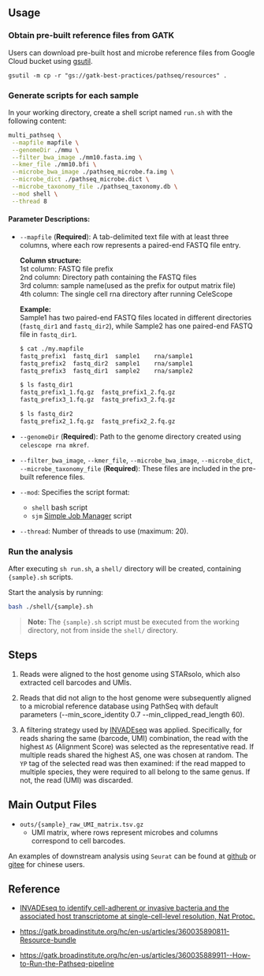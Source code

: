 ## **Usage**  

### Obtain pre-built reference files from GATK
Users can download pre-built host and microbe reference files from Google Cloud bucket using [gsutil](https://cloud.google.com/storage/docs/gsutil_install#linux).
```
gsutil -m cp -r "gs://gatk-best-practices/pathseq/resources" .
```



### Generate scripts for each sample
In your working directory, create a shell script named `run.sh` with the following content:  

```bash
multi_pathseq \
 --mapfile mapfile \
 --genomeDir ./mmu \
 --filter_bwa_image ./mm10.fasta.img \
 --kmer_file ./mm10.bfi \
 --microbe_bwa_image ./pathseq_microbe.fa.img \
 --microbe_dict ./pathseq_microbe.dict \
 --microbe_taxonomy_file ./pathseq_taxonomy.db \
 --mod shell \
 --thread 8
```

#### **Parameter Descriptions:**  
- `--mapfile` (**Required**): A tab-delimited text file with at least three columns, where each row represents a paired-end FASTQ file entry.  

  **Column structure:**  
  1st column: FASTQ file prefix  
  2nd column: Directory path containing the FASTQ files  
  3rd column: sample name(used as the prefix for output matrix file)  
  4th column: The single cell rna directory after running CeleScope

  **Example:**  
  Sample1 has two paired-end FASTQ files located in different directories (`fastq_dir1` and `fastq_dir2`), while Sample2 has one paired-end FASTQ file in `fastq_dir1`.  

  ```bash
  $ cat ./my.mapfile
  fastq_prefix1  fastq_dir1  sample1    rna/sample1
  fastq_prefix2  fastq_dir2  sample1    rna/sample1
  fastq_prefix3  fastq_dir1  sample2    rna/sample2

  $ ls fastq_dir1
  fastq_prefix1_1.fq.gz  fastq_prefix1_2.fq.gz
  fastq_prefix3_1.fq.gz  fastq_prefix3_2.fq.gz

  $ ls fastq_dir2
  fastq_prefix2_1.fq.gz  fastq_prefix2_2.fq.gz
  ```  

- `--genomeDir` (**Required**): Path to the genome directory created using `celescope rna mkref`.  
- `--filter_bwa_image`, `--kmer_file`, `--microbe_bwa_image`, `--microbe_dict`, `--microbe_taxonomy_file` (**Required**): These files are included in the pre-built reference files.

- `--mod`: Specifies the script format:  
  - `shell` bash script
  - `sjm` [Simple Job Manager](https://github.com/StanfordBioinformatics/SJM) script
- `--thread`: Number of threads to use (maximum: 20).  

### Run the analysis  
After executing `sh run.sh`, a `shell/` directory will be created, containing `{sample}.sh` scripts.  

Start the analysis by running:  
```bash
bash ./shell/{sample}.sh
```  
> **Note:** The `{sample}.sh` script must be executed from the working directory, not from inside the `shell/` directory.  

## Steps

1. Reads were aligned to the host genome using STARsolo, which also extracted cell barcodes and UMIs.

2. Reads that did not align to the host genome were subsequently aligned to a microbial reference database using PathSeq with default parameters (--min_score_identity 0.7 --min_clipped_read_length 60).

3. A filtering strategy used by [INVADEseq]() was applied. Specifically, for reads sharing the same (barcode, UMI) combination, the read with the highest `AS` (Alignment Score) was selected as the representative read. If multiple reads shared the highest AS, one was chosen at random. The `YP` tag of the selected read was then examined: if the read mapped to multiple species, they were required to all belong to the same genus. If not, the read (UMI) was discarded.


## Main Output Files

- `outs/{sample}_raw_UMI_matrix.tsv.gz`  
  - UMI matrix, where rows represent microbes and columns correspond to cell barcodes.

An examples of downstream analysis using `Seurat` can be found at [github](https://github.com/singleron-RD/analysis_guide/blob/main/PathSeq_analysis.ipynb) or [gitee](https://gitee.com/singleron-rd/analysis_guide/blob/main/PathSeq_analysis.ipynb) for chinese users.


## Reference

- [INVADEseq to identify cell-adherent or invasive bacteria and the associated host transcriptome at single-cell-level resolution, Nat Protoc.](https://pmc.ncbi.nlm.nih.gov/articles/PMC10790651/)

- https://gatk.broadinstitute.org/hc/en-us/articles/360035890811-Resource-bundle

- https://gatk.broadinstitute.org/hc/en-us/articles/360035889911--How-to-Run-the-Pathseq-pipeline


